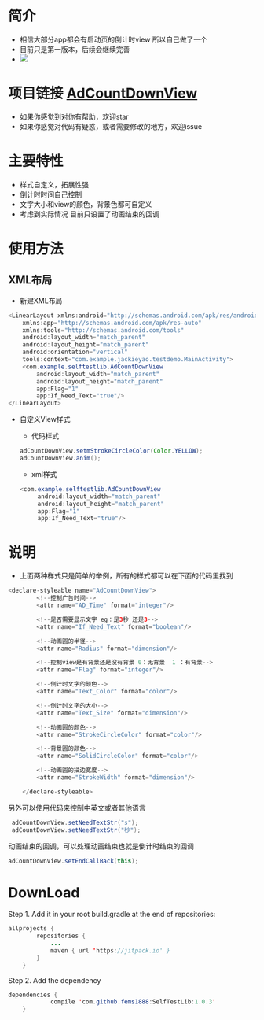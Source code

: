简介
====
* 相信大部分app都会有启动页的倒计时view 所以自己做了一个
* 目前只是第一版本，后续会继续完善
* ![](http://g.recordit.co/fnI3LDfymW.gif)

项目链接 [AdCountDownView](https://github.com/fems1888/SelfTestLib)
===
* 如果你感觉到对你有帮助，欢迎star
* 如果你感觉对代码有疑惑，或者需要修改的地方，欢迎issue

主要特性
===
* 样式自定义，拓展性强
* 倒计时时间自己控制
* 文字大小和view的颜色，背景色都可自定义
* 考虑到实际情况 目前只设置了动画结束的回调

使用方法
===
XML布局
--

* 新建XML布局
```Java
<LinearLayout xmlns:android="http://schemas.android.com/apk/res/android"
    xmlns:app="http://schemas.android.com/apk/res-auto"
    xmlns:tools="http://schemas.android.com/tools"
    android:layout_width="match_parent"
    android:layout_height="match_parent"
    android:orientation="vertical"
    tools:context="com.example.jackieyao.testdemo.MainActivity">
    <com.example.selftestlib.AdCountDownView
        android:layout_width="match_parent"
        android:layout_height="match_parent"
        app:Flag="1"
        app:If_Need_Text="true"/>
</LinearLayout>
```
* 自定义View样式
 
  * 代码样式
  ```Java
  adCountDownView.setmStrokeCircleColor(Color.YELLOW);
  adCountDownView.anim();
  ```
  
   * xml样式
   ```Java
   <com.example.selftestlib.AdCountDownView
        android:layout_width="match_parent"
        android:layout_height="match_parent"
        app:Flag="1"
        app:If_Need_Text="true"/>
    ```
 说明
 ======
 * 上面两种样式只是简单的举例，所有的样式都可以在下面的代码里找到
```Java
<declare-styleable name="AdCountDownView">
        <!--控制广告时间-->
        <attr name="AD_Time" format="integer"/>

        <!--是否需要显示文字 eg：是3秒 还是3-->
        <attr name="If_Need_Text" format="boolean"/>

        <!--动画圆的半径-->
        <attr name="Radius" format="dimension"/>

        <!--控制view是有背景还是没有背景 0：无背景  1 ：有背景-->
        <attr name="Flag" format="integer"/>

        <!--倒计时文字的颜色-->
        <attr name="Text_Color" format="color"/>

        <!--倒计时文字的大小-->
        <attr name="Text_Size" format="dimension"/>

        <!--动画圆的颜色-->
        <attr name="StrokeCircleColor" format="color"/>

        <!--背景圆的颜色-->
        <attr name="SolidCircleColor" format="color"/>

        <!--动画圆的描边宽度-->
        <attr name="StrokeWidth" format="dimension"/>

    </declare-styleable>
```
另外可以使用代码来控制中英文或者其他语言
```Java
 adCountDownView.setNeedTextStr("s");
 adCountDownView.setNeedTextStr("秒");
```
动画结束的回调，可以处理动画结束也就是倒计时结束的回调
```java
adCountDownView.setEndCallBack(this);
```

DownLoad
=====
Step 1. Add it in your root build.gradle at the end of repositories:

```java
allprojects {
		repositories {
			...
			maven { url 'https://jitpack.io' }
		}
	}
```
Step 2. Add the dependency
```java
dependencies {
	        compile 'com.github.fems1888:SelfTestLib:1.0.3'
	}
```

   
   





